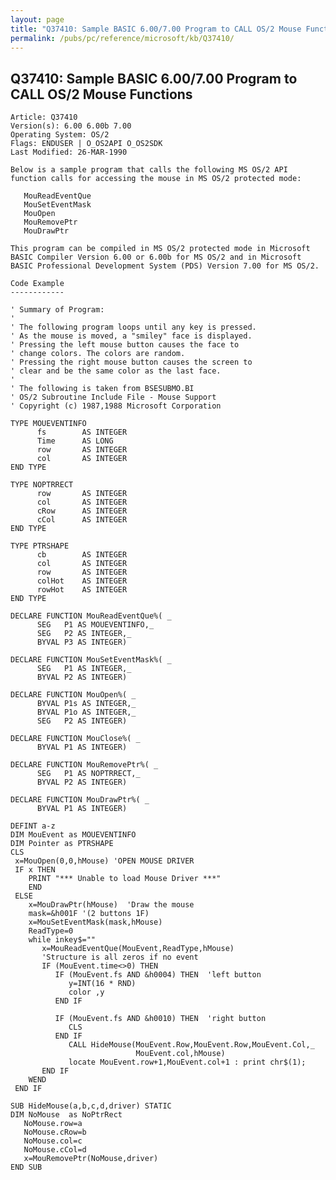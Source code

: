 ```yaml
---
layout: page
title: "Q37410: Sample BASIC 6.00/7.00 Program to CALL OS/2 Mouse Functions"
permalink: /pubs/pc/reference/microsoft/kb/Q37410/
---
```


## Q37410: Sample BASIC 6.00/7.00 Program to CALL OS/2 Mouse Functions

	Article: Q37410
	Version(s): 6.00 6.00b 7.00
	Operating System: OS/2
	Flags: ENDUSER | O_OS2API O_OS2SDK
	Last Modified: 26-MAR-1990
	
	Below is a sample program that calls the following MS OS/2 API
	function calls for accessing the mouse in MS OS/2 protected mode:
	
	   MouReadEventQue
	   MouSetEventMask
	   MouOpen
	   MouRemovePtr
	   MouDrawPtr
	
	This program can be compiled in MS OS/2 protected mode in Microsoft
	BASIC Compiler Version 6.00 or 6.00b for MS OS/2 and in Microsoft
	BASIC Professional Development System (PDS) Version 7.00 for MS OS/2.
	
	Code Example
	------------
	
	' Summary of Program:
	'
	' The following program loops until any key is pressed.
	' As the mouse is moved, a "smiley" face is displayed.
	' Pressing the left mouse button causes the face to
	' change colors. The colors are random.
	' Pressing the right mouse button causes the screen to
	' clear and be the same color as the last face.
	'
	' The following is taken from BSESUBMO.BI
	' OS/2 Subroutine Include File - Mouse Support
	' Copyright (c) 1987,1988 Microsoft Corporation
	
	TYPE MOUEVENTINFO
	      fs        AS INTEGER
	      Time      AS LONG
	      row       AS INTEGER
	      col       AS INTEGER
	END TYPE
	
	TYPE NOPTRRECT
	      row       AS INTEGER
	      col       AS INTEGER
	      cRow      AS INTEGER
	      cCol      AS INTEGER
	END TYPE
	
	TYPE PTRSHAPE
	      cb        AS INTEGER
	      col       AS INTEGER
	      row       AS INTEGER
	      colHot    AS INTEGER
	      rowHot    AS INTEGER
	END TYPE
	
	DECLARE FUNCTION MouReadEventQue%( _
	      SEG   P1 AS MOUEVENTINFO,_
	      SEG   P2 AS INTEGER,_
	      BYVAL P3 AS INTEGER)
	
	DECLARE FUNCTION MouSetEventMask%( _
	      SEG   P1 AS INTEGER,_
	      BYVAL P2 AS INTEGER)
	
	DECLARE FUNCTION MouOpen%( _
	      BYVAL P1s AS INTEGER,_
	      BYVAL P1o AS INTEGER,_
	      SEG   P2 AS INTEGER)
	
	DECLARE FUNCTION MouClose%( _
	      BYVAL P1 AS INTEGER)
	
	DECLARE FUNCTION MouRemovePtr%( _
	      SEG   P1 AS NOPTRRECT,_
	      BYVAL P2 AS INTEGER)
	
	DECLARE FUNCTION MouDrawPtr%( _
	      BYVAL P1 AS INTEGER)
	
	DEFINT a-z
	DIM MouEvent as MOUEVENTINFO
	DIM Pointer as PTRSHAPE
	CLS
	 x=MouOpen(0,0,hMouse) 'OPEN MOUSE DRIVER
	 IF x THEN
	    PRINT "*** Unable to load Mouse Driver ***"
	    END
	 ELSE
	    x=MouDrawPtr(hMouse)  'Draw the mouse
	    mask=&h001F '(2 buttons 1F)
	    x=MouSetEventMask(mask,hMouse)
	    ReadType=0
	    while inkey$=""
	       x=MouReadEventQue(MouEvent,ReadType,hMouse)
	       'Structure is all zeros if no event
	       IF (MouEvent.time<>0) THEN
	          IF (MouEvent.fs AND &h0004) THEN  'left button
	             y=INT(16 * RND)
	             color ,y
	          END IF
	
	          IF (MouEvent.fs AND &h0010) THEN  'right button
	             CLS
	          END IF
	             CALL HideMouse(MouEvent.Row,MouEvent.Row,MouEvent.Col,_
	                            MouEvent.col,hMouse)
	             locate MouEvent.row+1,MouEvent.col+1 : print chr$(1);
	       END IF
	    WEND
	 END IF
	
	SUB HideMouse(a,b,c,d,driver) STATIC
	DIM NoMouse  as NoPtrRect
	   NoMouse.row=a
	   NoMouse.cRow=b
	   NoMouse.col=c
	   NoMouse.cCol=d
	   x=MouRemovePtr(NoMouse,driver)
	END SUB
